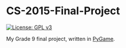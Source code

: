 # CS-2015-Final-Project
[![License: GPL v3](https://img.shields.io/badge/License-GPLv3-blue.svg)](https://www.gnu.org/licenses/gpl-3.0)

My Grade 9 final project, written in [PyGame](https://www.pygame.org/).
